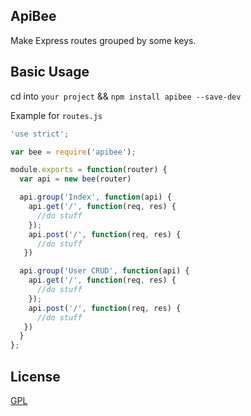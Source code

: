 ## ApiBee

Make Express routes grouped by some keys.


## Basic Usage
cd into `your project` && `npm install apibee --save-dev`

Example for `routes.js`
```javascript
'use strict';

var bee = require('apibee');

module.exports = function(router) {
  var api = new bee(router)

  api.group('Index', function(api) {
    api.get('/', function(req, res) {
      //do stuff
    });
    api.post('/', function(req, res) {
      //do stuff  
   })

  api.group('User CRUD', function(api) {
    api.get('/', function(req, res) {
      //do stuff
    });
    api.post('/', function(req, res) {
      //do stuff  
   })
  }
};
```

## License
[GPL](http://www.gnu.org/licenses/gpl-2.0.html)
